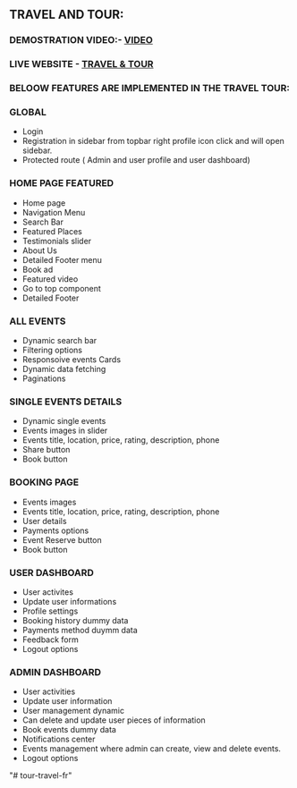 
## TRAVEL AND TOUR:

### DEMOSTRATION VIDEO:- [VIDEO](https://www.awesomescreenshot.com/video/21630859?key=30c33d1cc2b034a607ed6de32cf729cc) 

### LIVE WEBSITE - [TRAVEL & TOUR](https://tour-travel-main.vercel.app/)

### BELOOW FEATURES ARE IMPLEMENTED IN THE TRAVEL TOUR:

### GLOBAL 
- Login 
- Registration in sidebar from topbar right profile icon click and will open sidebar.
- Protected route ( Admin and user profile and user dashboard)

### HOME PAGE FEATURED
- Home page
- Navigation Menu
- Search Bar
- Featured Places
- Testimonials slider
- About Us
- Detailed Footer menu
- Book ad
- Featured video
- Go to top component
- Detailed Footer

### ALL EVENTS
- Dynamic search bar
- Filtering options
- Responsoive events Cards
- Dynamic data fetching
- Paginations

### SINGLE EVENTS DETAILS
- Dynamic single events
- Events images in slider
- Events title, location, price, rating, description, phone
- Share button
- Book button

### BOOKING PAGE
- Events images 
- Events title, location, price, rating, description, phone
- User details
- Payments options
- Event Reserve button
- Book button

### USER DASHBOARD
- User activites
- Update user informations
- Profile settings 
- Booking history dummy data
- Payments method duymm data
- Feedback form
- Logout options

### ADMIN DASHBOARD
- User activities
- Update user information
- User management dynamic 
- Can delete and update user pieces of information
- Book events dummy data
- Notifications center
- Events management where admin can create, view and  delete events.
- Logout options

<!-- 

git add .
git commit -m "read me file edited"
git push
npm run  build 

-->"# tour-travel-fr" 
